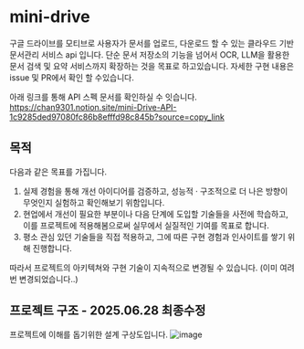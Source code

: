 # mini-drive
구글 드라이브를 모티브로 사용자가 문서를 업로드, 다운로드 할 수 있는 클라우드 기반 문서관리 서비스 api 입니다. 
단순 문서 저장소의 기능을 넘어서 OCR, LLM을 활용한 문서 검색 및 요약 서비스까지 확장하는 것을 목표로 하고있습니다. 
자세한 구현 내용은 issue 및 PR에서 확인 할 수있습니다.

아래 링크를 통해 API 스펙 문서를 확인하실 수 잇습니다. 
https://chan9301.notion.site/mini-Drive-API-1c9285ded97080fc86b8efffd98c845b?source=copy_link

## 목적
다음과 같은 목표를 가집니다.

1.	실제 경험을 통해 개선 아이디어를 검증하고, 성능적 · 구조적으로 더 나은 방향이 무엇인지 실험하고 확인해보기 위함입니다.
2.	현업에서 개선이 필요한 부분이나 다음 단계에 도입할 기술들을 사전에 학습하고, 이를 프로젝트에 적용해봄으로써 실무에서 실질적인 기여를 목표로 합니다.
3.	평소 관심 있던 기술들을 직접 적용하고, 그에 따른 구현 경험과 인사이트를 쌓기 위해 진행합니다.

따라서 프로젝트의 아키텍쳐와 구현 기술이 지속적으로 변경될 수 있습니다. (이미 여려번 변경되었습니다..)

## 프로젝트 구조 - 2025.06.28 최종수정
프로젝트에 이해를 돕기위한 설계 구상도입니다.
![image](https://github.com/user-attachments/assets/c852ac1d-38b9-4eea-88a1-7af6695bfcdd)
